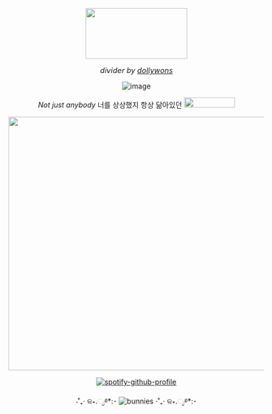 <p align="center">   <img width="200x240" height=100" src=https://github.com/fallenbutterfly/lyrxqss-2/blob/9b0c9fa99ca48aa59991183b73227e1f1f4c48e9/tumblr_f988f6c4ad86c54c9207caf882a90834_6353daf4_540.gif>
</p> </p><p align="center"> 

<p align="center">
𝘥𝘪𝘷𝘪𝘥𝘦𝘳 𝘣𝘺  <a href="https://www.tumblr.com/dollywons?source=share">𝘥𝘰𝘭𝘭𝘺𝘸𝘰𝘯𝘴</a>
</p>
 
                    
 


</p>
<p align="center">
  <img src="https://github.com/fallenbutterfly/lyrxqss-2/blob/689450e5b74957409e65c068e4252d7f19c746f8/1x%20Nostalgic%20K-pop%20Y2K%20Stickers%20Water%20Bottle%20Stickers%20Girl%20Group%20Stickers%20K-pop%20Decal%20Y2K%20Style%20Haerin%20Sticker%20Laptop%20Sticker%20Gift-Photoroom.png" alt="image" />
</p>
<p align="center">
  <em>Not just anybody</em> 너를 상상했지 항상 닮아있던 <img width="100x100" height="20" src=https://64.media.tumblr.com/1ed9acdc6c7ccb2db2bad2951580c1ab/2f692420ece9ceb5-97/s75x75_c1/5a3d1169e7d9818b2f3886b836447518d1eeae97.gif>
</p>

</p>

 
 
<p align="center">   <img width="900x417" height="500" src=https://github.com/fallenbutterfly/lyrxqss-2/blob/38890edb460e8fb8e62704266f18360eca3e4e51/tumblr_4be3429ac4e65163dec5ed1c8a8c56b5_2d3f6552_2048%20(1).gif>
</p>





<p align="center"![Profile Views](https://komarev.com/ghpvc/?username=lyrxqss&color=green&label=delusus)


 [![spotify-github-profile](https://spotify-github-profile.kittinanx.com/api/view?uid=cgo1nbhfibb223rkc10kxe6p1&cover_image=true&theme=natemoo-re&show_offline=true&background_color=121212&interchange=true&bar_color=53b14f&bar_color_cover=false)](https://spotify-github-profile.kittinanx.com/api/view?uid=cgo1nbhfibb223rkc10kxe6p1&redirect=true)



<p align="center">
 ⋅˚₊‧ ଳ⋆.ೃ࿔*:･ <img src="https://komarev.com/ghpvc/?username=lyrxqss&label=bunnies&color=445486" alt="bunnies" /> ⋅˚₊‧ ଳ⋆.ೃ࿔*:･
</p>



